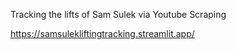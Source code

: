 Tracking the lifts of Sam Sulek via Youtube Scraping

https://samsulekliftingtracking.streamlit.app/
